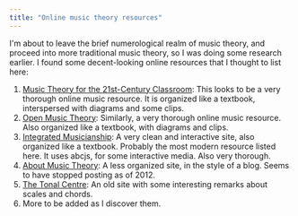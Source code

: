 ```yaml
---
title: "Online music theory resources"
---
```


I'm about to leave the brief numerological realm of music theory, and proceed into more traditional music theory, so I was doing some research earlier. I found some decent-looking online resources that I thought to list here:

1. [Music Theory for the 21st-Century Classroom](http://musictheory.pugetsound.edu/mt21c/MusicTheory.html): This looks to be a very thorough online music resource. It is organized like a textbook, interspersed with diagrams and some clips.
2. [Open Music Theory](https://viva.pressbooks.pub/openmusictheory/): Similarly, a very thorough online music resource. Also organized like a textbook, with diagrams and clips.
3. [Integrated Musicianship](https://intmus.github.io/): A very clean and interactive site, also organized like a textbook. Probably the most modern resource listed here. It uses abcjs, for some interactive media. Also very thorough.
4. [About Music Theory](https://www.aboutmusictheory.com/c/uncategorized): A less organized site, in the style of a blog. Seems to have stopped posting as of 2012.
5. [The Tonal Centre](http://www.tonalcentre.org/index.html): An old site with some interesting remarks about scales and chords.
6. More to be added as I discover them.
